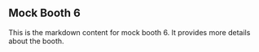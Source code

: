 ## Mock Booth 6

This is the markdown content for mock booth 6. It provides more details about the booth.